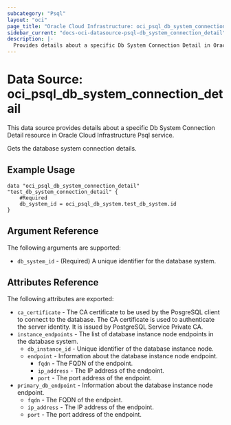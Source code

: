 ```yaml
---
subcategory: "Psql"
layout: "oci"
page_title: "Oracle Cloud Infrastructure: oci_psql_db_system_connection_detail"
sidebar_current: "docs-oci-datasource-psql-db_system_connection_detail"
description: |-
  Provides details about a specific Db System Connection Detail in Oracle Cloud Infrastructure Psql service
---
```


# Data Source: oci_psql_db_system_connection_detail
This data source provides details about a specific Db System Connection Detail resource in Oracle Cloud Infrastructure Psql service.

Gets the database system connection details.

## Example Usage

```hcl
data "oci_psql_db_system_connection_detail" "test_db_system_connection_detail" {
	#Required
	db_system_id = oci_psql_db_system.test_db_system.id
}
```

## Argument Reference

The following arguments are supported:

* `db_system_id` - (Required) A unique identifier for the database system.


## Attributes Reference

The following attributes are exported:

* `ca_certificate` - The CA certificate to be used by the PosgreSQL client to connect to the database. The CA certificate is used to authenticate the server identity.  It is issued by PostgreSQL Service Private CA. 
* `instance_endpoints` - The list of database instance node endpoints in the database system.
	* `db_instance_id` - Unique identifier of the database instance node.
	* `endpoint` - Information about the database instance node endpoint.
		* `fqdn` - The FQDN of the endpoint.
		* `ip_address` - The IP address of the endpoint.
		* `port` - The port address of the endpoint.
* `primary_db_endpoint` - Information about the database instance node endpoint.
	* `fqdn` - The FQDN of the endpoint.
	* `ip_address` - The IP address of the endpoint.
	* `port` - The port address of the endpoint.

